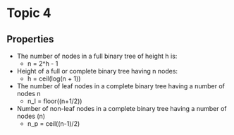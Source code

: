 # Topic 4

## Properties
- The number of nodes in a full binary tree of height h is: 
    - n = 2^h - 1
- Height of a full or complete binary tree having n nodes:
    - h = ceil(log(n + 1))
- The number of leaf nodes in a complete binary tree having a number of nodes n
    - n_l = floor((n+1/2))
- Number of non-leaf nodes in a complete binary tree having a number of nodes (n)
    - n_p = ceil((n-1)/2)
